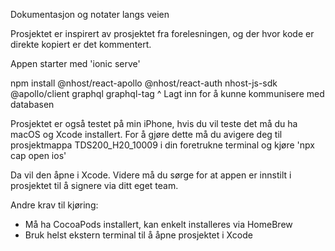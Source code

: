 Dokumentasjon og notater langs veien


Prosjektet er inspirert av prosjektet fra forelesningen, og der hvor kode er direkte kopiert er det kommentert.



Appen starter med 'ionic serve'


npm install @nhost/react-apollo @nhost/react-auth nhost-js-sdk @apollo/client graphql graphql-tag
^ Lagt inn for å kunne kommunisere med databasen


Prosjektet er også testet på min iPhone, hvis du vil teste det må du ha macOS og Xcode installert. For å gjøre dette må du avigere deg til prosjektmappa TDS200_H20_10009 i din foretrukne terminal og kjøre 'npx cap open ios'

Da vil den åpne i Xcode. Videre må du sørge for at appen er innstilt i prosjektet til å signere via ditt eget team.

Andre krav til kjøring:

* Må ha CocoaPods installert, kan enkelt installeres via HomeBrew
* Bruk helst ekstern terminal til å åpne prosjektet i Xcode